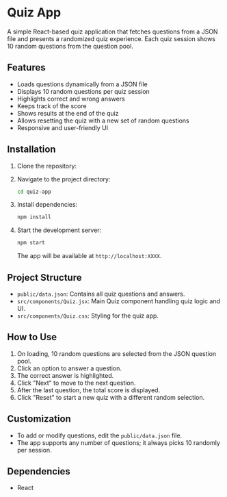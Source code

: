 # Quiz App

A simple React-based quiz application that fetches questions from a JSON file and presents a randomized quiz experience. Each quiz session shows 10 random questions from the question pool.

## Features

-   Loads questions dynamically from a JSON file
-   Displays 10 random questions per quiz session
-   Highlights correct and wrong answers
-   Keeps track of the score
-   Shows results at the end of the quiz
-   Allows resetting the quiz with a new set of random questions
-   Responsive and user-friendly UI

## Installation

1.  Clone the repository:


2.  Navigate to the project directory:

    ```bash
    cd quiz-app
    ```

3.  Install dependencies:

    ```bash
    npm install
    ```

4.  Start the development server:

    ```bash
    npm start
    ```

    The app will be available at `http://localhost:XXXX`.

## Project Structure

-   `public/data.json`: Contains all quiz questions and answers.
-   `src/components/Quiz.jsx`: Main Quiz component handling quiz logic and UI.
-   `src/components/Quiz.css`: Styling for the quiz app.

## How to Use

1.  On loading, 10 random questions are selected from the JSON question pool.
2.  Click an option to answer a question.
3.  The correct answer is highlighted.
4.  Click "Next" to move to the next question.
5.  After the last question, the total score is displayed.
6.  Click "Reset" to start a new quiz with a different random selection.

## Customization

-   To add or modify questions, edit the `public/data.json` file.
-   The app supports any number of questions; it always picks 10 randomly per session.

## Dependencies

-   React
